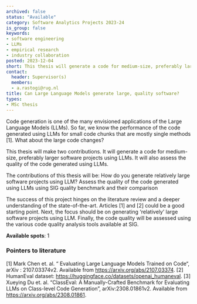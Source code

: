 ```yaml
---
archived: false
status: "Available"
category: Software Analytics Projects 2023-24
is_group: false
keywords:
- software engineering
- LLMs
- empirical research
- industry collaboration
posted: 2023-12-04
short: This thesis will generate a code for medium-size, preferably larger, software projects using LLMs. It will also assess the quality of the code generated using LLMs.  This project is in collaboration with the Software Improvement Group (SIG) from Amsterdam. 
contact:
  header: Supervisor(s)
  members:
  - a.rastogi@rug.nl
title: Can Large Language Models generate large, quality software?
types:
- MSc thesis
---
```

Code generation is one of the many envisioned applications of the  Large Language Models (LLMs). So far, we know the performance of the code generated using LLMs for small code chunks that are mostly single methods [1]. What about the large code changes?

This thesis will make two contributions. It will generate a code for medium-size, preferably larger software projects using LLMs. It will also assess the quality of the code generated using LLMs. 

The contributions of this thesis will be:
How do you generate relatively large software projects using LLM?
Assess the quality of the code generated using LLMs using SIG quality benchmark and their comparison

The success of this project hinges on the literature review and a deeper understanding of the state-of-the-art. Articles [1] and [2] could be a good starting point. Next, the focus should be on generating ‘relatively’ large software projects using LLM. Finally, the code quality will be assessed using the various code quality analysis tools available at SIG. 

**Available spots**: 1

### Pointers to literature
[1] Mark Chen et. al. “ Evaluating Large Language Models Trained on Code“, arXiv : 2107.03374v2. Available from https://arxiv.org/abs/2107.03374.
[2] HumanEval dataset: https://huggingface.co/datasets/openai_humaneval.
[3] Xueying Du et. al. “ClassEval: A Manually-Crafted Benchmark for Evaluating LLMs on Class-level Code Generation”, arXiv:2308.01861v2. Available from https://arxiv.org/abs/2308.01861.
